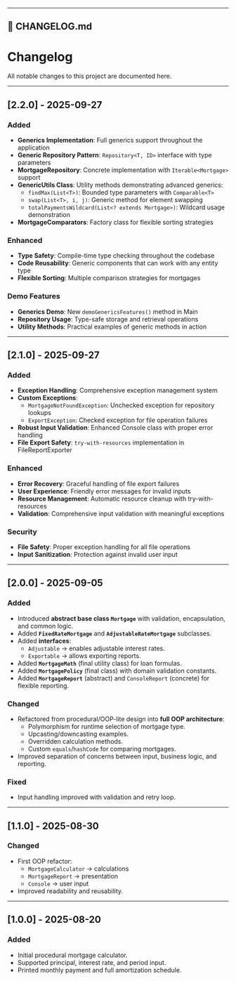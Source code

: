 
---

## 📄 CHANGELOG.md

# Changelog

All notable changes to this project are documented here.

---

## [2.2.0] - 2025-09-27
### Added
- **Generics Implementation**: Full generics support throughout the application
- **Generic Repository Pattern**: `Repository<T, ID>` interface with type parameters
- **MortgageRepository**: Concrete implementation with `Iterable<Mortgage>` support
- **GenericUtils Class**: Utility methods demonstrating advanced generics:
    - `findMax(List<T>)`: Bounded type parameters with `Comparable<T>`
    - `swap(List<T>, i, j)`: Generic method for element swapping
    - `totalPaymentsWildcard(List<? extends Mortgage>)`: Wildcard usage demonstration
- **MortgageComparators**: Factory class for flexible sorting strategies

### Enhanced
- **Type Safety**: Compile-time type checking throughout the codebase
- **Code Reusability**: Generic components that can work with any entity type
- **Flexible Sorting**: Multiple comparison strategies for mortgages

### Demo Features
- **Generics Demo**: New `demoGenericsFeatures()` method in Main
- **Repository Usage**: Type-safe storage and retrieval operations
- **Utility Methods**: Practical examples of generic methods in action

---

## [2.1.0] - 2025-09-27
### Added
- **Exception Handling**: Comprehensive exception management system
- **Custom Exceptions**:
    - `MortgageNotFoundException`: Unchecked exception for repository lookups
    - `ExportException`: Checked exception for file operation failures
- **Robust Input Validation**: Enhanced Console class with proper error handling
- **File Export Safety**: `try-with-resources` implementation in FileReportExporter

### Enhanced
- **Error Recovery**: Graceful handling of file export failures
- **User Experience**: Friendly error messages for invalid inputs
- **Resource Management**: Automatic resource cleanup with try-with-resources
- **Validation**: Comprehensive input validation with meaningful exceptions

### Security
- **File Safety**: Proper exception handling for all file operations
- **Input Sanitization**: Protection against invalid user input

---

## [2.0.0] - 2025-09-05
### Added
- Introduced **abstract base class `Mortgage`** with validation, encapsulation, and common logic.
- Added **`FixedRateMortgage`** and **`AdjustableRateMortgage`** subclasses.
- Added **interfaces**:
  - `Adjustable` → enables adjustable interest rates.
  - `Exportable` → allows exporting reports.
- Added **`MortgageMath`** (final utility class) for loan formulas.
- Added **`MortgagePolicy`** (final class) with domain validation constants.
- Added **`MortgageReport`** (abstract) and `ConsoleReport` (concrete) for flexible reporting.

### Changed
- Refactored from procedural/OOP-lite design into **full OOP architecture**:
  - Polymorphism for runtime selection of mortgage type.
  - Upcasting/downcasting examples.
  - Overridden calculation methods.
  - Custom `equals`/`hashCode` for comparing mortgages.
- Improved separation of concerns between input, business logic, and reporting.

### Fixed
- Input handling improved with validation and retry loop.

---

## [1.1.0] - 2025-08-30
### Changed
- First OOP refactor:
  - `MortgageCalculator` → calculations
  - `MortgageReport` → presentation
  - `Console` → user input
- Improved readability and reusability.

---

## [1.0.0] - 2025-08-20
### Added
- Initial procedural mortgage calculator.
- Supported principal, interest rate, and period input.
- Printed monthly payment and full amortization schedule.
